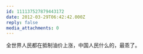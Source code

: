```yaml
---
id: 111137527879443172
date: 2012-03-29T06:42:42.000Z
reply: false
media_attachments: 0
---
```


全世界人民都在抵制油价上涨，中国人民什么的，最乖了。

